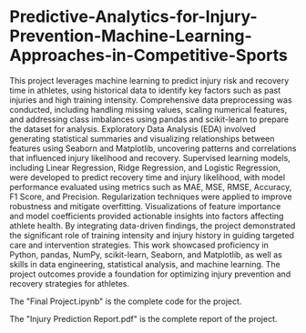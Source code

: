 # Predictive-Analytics-for-Injury-Prevention-Machine-Learning-Approaches-in-Competitive-Sports
This project leverages machine learning to predict injury risk and recovery time in athletes, using historical data to identify key factors such as past injuries and high training intensity. Comprehensive data preprocessing was conducted, including handling missing values, scaling numerical features, and addressing class imbalances using pandas and scikit-learn to prepare the dataset for analysis. Exploratory Data Analysis (EDA) involved generating statistical summaries and visualizing relationships between features using Seaborn and Matplotlib, uncovering patterns and correlations that influenced injury likelihood and recovery. Supervised learning models, including Linear Regression, Ridge Regression, and Logistic Regression, were developed to predict recovery time and injury likelihood, with model performance evaluated using metrics such as MAE, MSE, RMSE, Accuracy, F1 Score, and Precision. Regularization techniques were applied to improve robustness and mitigate overfitting. Visualizations of feature importance and model coefficients provided actionable insights into factors affecting athlete health. By integrating data-driven findings, the project demonstrated the significant role of training intensity and injury history in guiding targeted care and intervention strategies. This work showcased proficiency in Python, pandas, NumPy, scikit-learn, Seaborn, and Matplotlib, as well as skills in data engineering, statistical analysis, and machine learning. The project outcomes provide a foundation for optimizing injury prevention and recovery strategies for athletes.


The "Final Project.ipynb" is the complete code for the project. 

The "Injury Prediction Report.pdf" is the complete report of the project.




